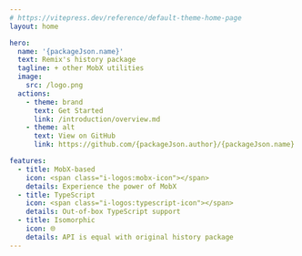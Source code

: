 ```yaml
---
# https://vitepress.dev/reference/default-theme-home-page
layout: home

hero:
  name: '{packageJson.name}'
  text: Remix's history package
  tagline: + other MobX utilities
  image:
    src: /logo.png
  actions:
    - theme: brand
      text: Get Started
      link: /introduction/overview.md
    - theme: alt
      text: View on GitHub
      link: https://github.com/{packageJson.author}/{packageJson.name}

features:
  - title: MobX-based
    icon: <span class="i-logos:mobx-icon"></span>
    details: Experience the power of MobX
  - title: TypeScript
    icon: <span class="i-logos:typescript-icon"></span>
    details: Out-of-box TypeScript support
  - title: Isomorphic
    icon: 🌐
    details: API is equal with original history package
---
```

